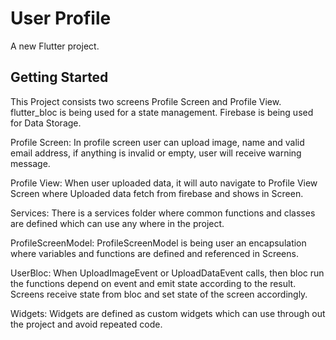 # User Profile

A new Flutter project.

## Getting Started

This Project consists two screens Profile Screen and Profile View.
flutter_bloc is being used for a state management.
Firebase is being used for Data Storage.

Profile Screen:
In profile screen user can upload image, name and valid email address, if anything is invalid or empty, user will receive warning message.

Profile View:
When user uploaded data, it will auto navigate to Profile View Screen where Uploaded data fetch from firebase and shows in Screen.

Services:
There is a services folder where common functions and classes are defined which can use any where in the project.

ProfileScreenModel:
ProfileScreenModel is being user an encapsulation where variables and functions are defined and referenced in Screens.

UserBloc:
When UploadImageEvent or UploadDataEvent calls, then bloc run the functions depend on event and emit state according to the result. Screens receive state from bloc and set state of the screen accordingly.

Widgets:
Widgets are defined as custom widgets which can use through out the project and avoid repeated code.